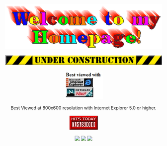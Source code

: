 <p align='center'>
<a href="https://nooshu.github.io/"><img src="https://github.com/Nooshu/Nooshu/blob/master/welcome.gif?raw=true"/></a>
<br/>
<br/>
<img src="https://github.com/Nooshu/Nooshu/blob/master/under_construction1_0.gif?raw=true"/>
<br/>
<br/>
<a href="https://www.mozilla.org/en-GB/firefox/new/"><img src="https://github.com/Nooshu/Nooshu/blob/master/best-viewed.jpg?raw=true"/></a>
<br/>
<br/>
Best Viewed at 800x600 resolution with Internet Explorer 5.0 or higher.
<br/>
<br/>
<a href="https://www.youtube.com/watch?v=dQw4w9WgXcQ"><img src="https://github.com/Nooshu/Nooshu/blob/master/counter8.gif?raw=true"/></a>
<br />
<br />
<a href="https://bsky.app/profile/therealnooshu.bsky.social"><img src="https://img.shields.io/badge/bluesky-@therealnooshu-0285FF.svg?style=flat-square&logo=bluesky&logoColor=white&labelColor=3C3744?raw=true"/></a>
<a href="https://hachyderm.io/@TheRealNooshu"><img src="https://img.shields.io/badge/mastodon-@TheRealNooshu@hachyderm.io-6364FF.svg?style=flat-square&logo=mastodon&logoColor=white&labelColor=3C3744?raw=true"/></a>
<a href="https://discord.com/users/1288410309719228427"><img src="https://img.shields.io/badge/discord-the_real_nooshu-5865F2.svg?style=flat-square&logo=discord&logoColor=white&labelColor=3C3744?raw=true"/></a>
</p>
